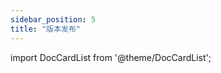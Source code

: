 ```yaml
---
sidebar_position: 5
title: "版本发布"
---
```

import DocCardList from '@theme/DocCardList';

<DocCardList />